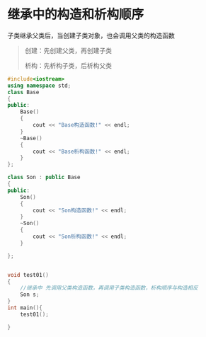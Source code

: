 # 继承中的构造和析构顺序

&#x20;子类继承父类后，当创建子类对象，也会调用父类的构造函数

> 创建：先创建父类，再创建子类
>
> 析构：先析构子类，后析构父类

```cpp
#include<iostream>
using namespace std;
class Base 
{
public:
	Base()
	{
		cout << "Base构造函数!" << endl;
	}
	~Base()
	{
		cout << "Base析构函数!" << endl;
	}
};

class Son : public Base
{
public:
	Son()
	{
		cout << "Son构造函数!" << endl;
	}
	~Son()
	{
		cout << "Son析构函数!" << endl;
	}

};


void test01()
{
	//继承中 先调用父类构造函数，再调用子类构造函数，析构顺序与构造相反
	Son s;
}
int main(){
    test01();

}
```

